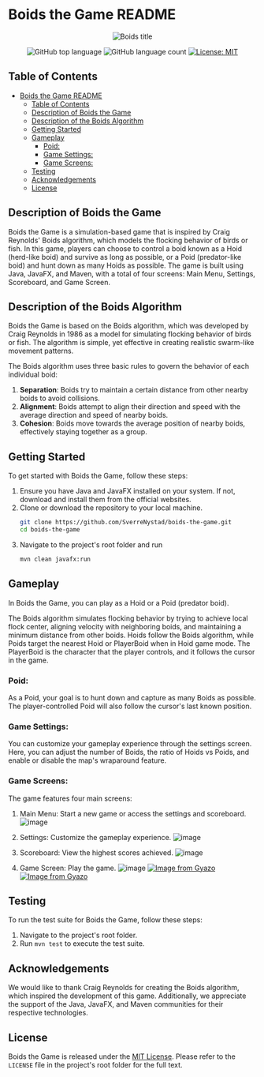 # Boids the Game README
<div align="center">

![Boids title](https://user-images.githubusercontent.com/89105607/235391464-c957647b-b7ec-4cd6-812f-58d7bb418563.gif)

![GitHub top language](https://img.shields.io/github/languages/top/SverreNystad/boids-the-game)
![GitHub language count](https://img.shields.io/github/languages/count/SverreNystad/boids-the-game)
[![License: MIT](https://img.shields.io/badge/License-MIT-yellow.svg)](https://opensource.org/licenses/MIT)

</div>

## Table of Contents
- [Boids the Game README](#boids-the-game-readme)
  - [Table of Contents](#table-of-contents)
  - [Description of Boids the Game](#description-of-boids-the-game)
  - [Description of the Boids Algorithm](#description-of-the-boids-algorithm)
  - [Getting Started](#getting-started)
  - [Gameplay](#gameplay)
    - [Poid:](#poid)
    - [Game Settings:](#game-settings)
    - [Game Screens:](#game-screens)
  - [Testing](#testing)
  - [Acknowledgements](#acknowledgements)
  - [License](#license)

## Description of Boids the Game
Boids the Game is a simulation-based game that is inspired by Craig Reynolds' Boids algorithm, which models the flocking behavior of birds or fish. In this game, players can choose to control a boid known as a Hoid (herd-like boid) and survive as long as possible, or a Poid (predator-like boid) and hunt down as many Hoids as possible. The game is built using Java, JavaFX, and Maven, with a total of four screens: Main Menu, Settings, Scoreboard, and Game Screen.

## Description of the Boids Algorithm
Boids the Game is based on the Boids algorithm, which was developed by Craig Reynolds in 1986 as a model for simulating flocking behavior of birds or fish. The algorithm is simple, yet effective in creating realistic swarm-like movement patterns.

The Boids algorithm uses three basic rules to govern the behavior of each individual boid:

1. **Separation**: Boids try to maintain a certain distance from other nearby boids to avoid collisions.
2. **Alignment**: Boids attempt to align their direction and speed with the average direction and speed of nearby boids.
3. **Cohesion**: Boids move towards the average position of nearby boids, effectively staying together as a group.

## Getting Started
To get started with Boids the Game, follow these steps:

1. Ensure you have Java and JavaFX installed on your system. If not, download and install them from the official websites.
2. Clone or download the repository to your local machine.
   ```bash 
   git clone https://github.com/SverreNystad/boids-the-game.git
   cd boids-the-game
   ```
3. Navigate to the project's root folder and run 
   ```bash 
   mvn clean javafx:run
   ```

## Gameplay
In Boids the Game, you can play as a Hoid or a Poid (predator boid). 

The Boids algorithm simulates flocking behavior by trying to achieve local flock center, aligning velocity with neighboring boids, and maintaining a minimum distance from other boids. Hoids follow the Boids algorithm, while Poids target the nearest Hoid or PlayerBoid when in Hoid game mode. The PlayerBoid is the character that the player controls, and it follows the cursor in the game.


### Poid:
As a Poid, your goal is to hunt down and capture as many Boids as possible. The player-controlled Poid will also follow the cursor's last known position.

### Game Settings:
You can customize your gameplay experience through the settings screen. Here, you can adjust the number of Boids, the ratio of Hoids vs Poids, and enable or disable the map's wraparound feature.

### Game Screens:
The game features four main screens:
1. Main Menu: Start a new game or access the settings and scoreboard.
![image](https://user-images.githubusercontent.com/89105607/235390449-6b0e963d-d793-49e2-907b-90822e660e47.png)

2. Settings: Customize the gameplay experience.
![image](https://user-images.githubusercontent.com/89105607/235390259-558817ad-ad04-4d06-bd00-758039453efc.png)

3. Scoreboard: View the highest scores achieved.
![image](https://user-images.githubusercontent.com/89105607/235390531-93a6e6a9-b040-41f5-9519-ada6c42e6b04.png)

4. Game Screen: Play the game.
![image](https://user-images.githubusercontent.com/89105607/235391383-25de986f-146f-473e-9f04-1c3098971fd4.png)
[![Image from Gyazo](https://i.gyazo.com/6cd790e5b1516ec82968693f4ff45c76.gif)](https://gyazo.com/6cd790e5b1516ec82968693f4ff45c76)
[![Image from Gyazo](https://i.gyazo.com/0dc7b698c4eb431d19be66c0b852ff02.gif)](https://gyazo.com/0dc7b698c4eb431d19be66c0b852ff02)
## Testing
To run the test suite for Boids the Game, follow these steps:

1. Navigate to the project's root folder.
2. Run `mvn test` to execute the test suite.

## Acknowledgements
We would like to thank Craig Reynolds for creating the Boids algorithm, which inspired the development of this game. Additionally, we appreciate the support of the Java, JavaFX, and Maven communities for their respective technologies.

## License
Boids the Game is released under the [MIT License](https://opensource.org/licenses/MIT). Please refer to the `LICENSE` file in the project's root folder for the full text.
